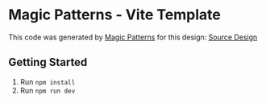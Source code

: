# Magic Patterns - Vite Template

This code was generated by [Magic Patterns](https://magicpatterns.com) for this design: [Source Design](https://magicpatterns.com/c/ad26c49a-51d2-4ae1-98b7-227a21edef65)

## Getting Started

1. Run `npm install`
2. Run `npm run dev`
